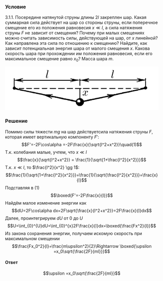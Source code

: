 ###  Условие 

$3.1.1.$ Посередине натянутой струны длины $2l$ закреплен шар. Какая суммарная сила действует на шар со стороны струны, если поперечное смещение его из положения равновесия $x \ll l$, а сила натяжения струны $F$ не зависит от смещения? Почему при малых смещениях можно считать зависимость силы, действующей на шар, от $x$ линейной? Как направлена эта сила по отношению к смещению? Найдите, как зависит потенциальная энергия шара от малого смещения $x$. Какова скорость шара при прохождении им положения равновесия, если его максимальное смещение равно $x_0$? Масса шара $m$. 

![ К задаче $3.1.1$ |581x164, 51%](../../img/3.1.1/3.1.1.png)

### Решение

Помимо силы тяжести $mg$ на шар действуетсила натяжения струны $F$, которая имеет вертикальную компоненту $F'$: $$F'=-2F\cos\alpha =-2F\frac{x}{\sqrt{l^2+x^2}}\quad(1)$$ Т.к. колебания малые, учтем, что $x\ll l$ $$\frac{x}{\sqrt{l^2+x^2}} = \frac{1}{\sqrt{1+\frac{l^2}{x^2}}}$$ Т.к. $x\ll l$, то $\frac{l^2}{x^2} \gg 1$: $$\frac{1}{\sqrt{1+\frac{l^2}{x^2}}}=\frac{1}{\sqrt{\frac{l^2}{x^2}}}=\frac{x}{l}$$ Подставляя в $(1)$ $$\boxed{F'=-2F\frac{x}{l}}$$ Найдём малое изменение энергии как $$dU=2F\cos\alpha dx=2F\sqrt{\frac{x}{l^2+x^2}}=2F\frac{x}{l}dx$$ Далее, проинтегрируем $dU$ от $0$ до $U$ $$U=\int_{0}^{U}dU=\int_{0}^{x}2F\frac{x}{l}dx=\boxed{\frac{Fx^2}{l}}$$ Из закона сохранения энергии, получаем искомую скорость при максимальном смещении $$\frac{Fx_0^2}{l}=\frac{m\upsilon^2}{2}\Rightarrow \boxed{\upsilon =x_0\sqrt{\frac{2F}{ml}}}$$ 

#### Ответ

$$\upsilon =x_0\sqrt{\frac{2F}{ml}}$$ 
